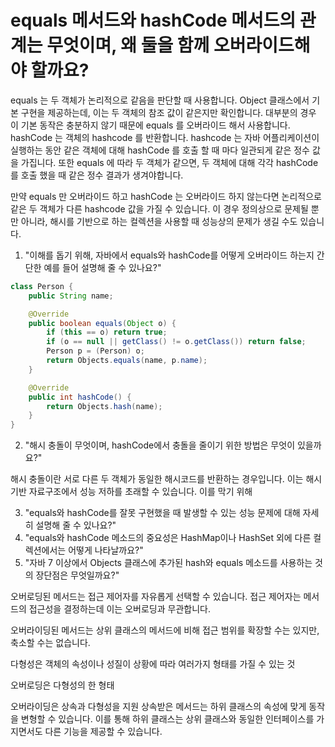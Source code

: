 # equals 메서드와 hashCode 메서드의 관계는 무엇이며, 왜 둘을 함께 오버라이드해야 할까요?

equals 는 두 객체가 논리적으로 같음을 판단할 때 사용합니다. Object 클래스에서 기본 구현을 제공하는데, 이는 두 객체의 참조 값이 같은지만 확인합니다. 대부분의 경우 이 기본 동작은 충분하지 않기 때문에 equals 를 오버라이드 해서 사용합니다.
hashCode 는 객체의 hashcode 를 반환합니다. hashcode 는 자바 어플리케이션이 실행하는 동안 같은 객체에 대해 hashCode 를 호출 할 때 마다 일관되게 같은 정수 값을 가집니다. 또한 equals 에 따라 두 객체가 같으면, 두 객체에 대해 각각 hashCode 를 호출 했을 때 같은 정수 결과가 생겨야합니다.

만약 equals 만 오버라이드 하고 hashCode 는 오버라이드 하지 않는다면 논리적으로 같은 두 객체가 다른 hashcode 값을 가질 수 있습니다. 이 경우 정의상으로 문제될 뿐만 아니라, 해시를 기반으로 하는 컬렉션을 사용할 때 성능상의 문제가 생길 수도 있습니다.

1. "이해를 돕기 위해, 자바에서 equals와 hashCode를 어떻게 오버라이드 하는지 간단한 예를 들어 설명해 줄 수 있나요?"

```Java
class Person {
    public String name;

    @Override
    public boolean equals(Object o) {
        if (this == o) return true;
        if (o == null || getClass() != o.getClass()) return false;
        Person p = (Person) o;
        return Objects.equals(name, p.name);
    }

    @Override
    public int hashCode() {
        return Objects.hash(name);
    }
}
```


2. "해시 충돌이 무엇이며, hashCode에서 충돌을 줄이기 위한 방법은 무엇이 있을까요?"

해시 충돌이란 서로 다른 두 객체가 동일한 해시코드를 반환하는 경우입니다. 이는 해시 기반 자료구조에서 성능 저하를 초래할 수 있습니다. 이를 막기 위해 

3. "equals와 hashCode를 잘못 구현했을 때 발생할 수 있는 성능 문제에 대해 자세히
설명해 줄 수 있나요?"
4. "equals와 hashCode 메소드의 중요성은 HashMap이나 HashSet 외에 다른 컬렉션에서는 어떻게 나타날까요?"
5. "자바 7 이상에서 Objects 클래스에 추가된 hash와 equals 메소드를 사용하는 것의 장단점은 무엇일까요?"

오버로딩된 메서드는 접근 제어자를 자유롭게 선택할 수 있습니다. 접근 제어자는 메서드의 접근성을 결정하는데 이는 오버로딩과 무관합니다.

오버라이딩된 메서드는 상위 클래스의 메서드에 비해 접근 범위를 확장할 수는 있지만, 축소할 수는 없습니다. 

다형성은 객체의 속성이나 성질이 상황에 따라 여러가지 형태를 가질 수 있는 것

오버로딩은 다형성의 한 형태

오버라이딩은 상속과 다형성을 지원
상속받은 메서드는 하위 클래스의 속성에 맞게 동작을 변형할 수 있습니다. 이를 통해 하위 클래스는 상위 클래스와 동일한 인터페이스를 가지면서도 다른 기능을 제공할 수 있습니다.

